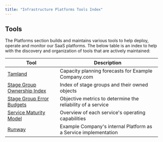```yaml
---
title: "Infrastructure Platforms Tools Index"
---
```


## Tools

The Platforms section builds and maintains various tools to help deploy, operate and monitor our SaaS platforms. The below table is an index to help with the discovery and organization of tools that are actively maintained:

| Tool                                                                                                           | Description                                                  |
|----------------------------------------------------------------------------------------------------------------|--------------------------------------------------------------|
| [Tamland](https://example_company-com.example_company.io/gl-infra/tamland/intro.html)                                            | Capacity planning forecasts for Example Company.com                |
| [Stage Group Ownership Index](https://example_company-com.example_company.io/gl-infra/platform/stage-groups-index/)              | Index of stage groups and their owned objects                |
| [Stage Group Error Budgets](https://dashboards.example_company.net/dashboards/f/stage-groups/stage-groups)              | Objective metrics to determine the reliability of a service |
| [Service Maturity Model](/handbook/engineering/infrastructure/service-maturity-model/) | Overview of each service's operating capabilities            |
| [Runway](/handbook/engineering/infrastructure/platforms/tools/runway)                  | Example Company's internal Platform as a Service implementation       |

